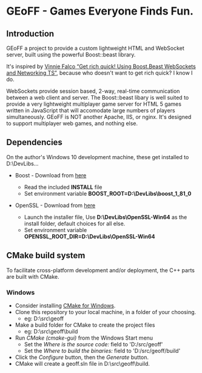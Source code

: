 # GEoFF - Games Everyone Finds Fun.

## Introduction
GEoFF a project to provide a custom lightweight HTML and WebSocket server, built using the powerful Boost::beast library.

It's inspired by [Vinnie Falco “Get rich quick! Using Boost.Beast WebSockets and Networking TS”](https://www.youtube.com/watch?v=7FQwAjELMek), because who doesn't want to get rich quick?  I know I do. 

WebSockets provide session based, 2-way, real-time communication between a web client 
and server.  The Boost::beast libary is well suited to provide a very lightweight 
multiplayer game server for HTML 5 games written in JavaScript that will accomodate 
large numbers of players simultaneously.  GEoFF is NOT another Apache, IIS, or nginx.
It's designed to support multiplayer web games, and nothing else.

## Dependencies
On the author's Windows 10 development machine, these get installed to D:\DevLibs...
- Boost - Download from [here](https://boostorg.jfrog.io/artifactory/main/release/1.81.0/source/boost_1_81_0.7z)
    - Read the included  **INSTALL** file
    - Set environment variable **BOOST_ROOT=D:\DevLibs\boost_1_81_0**

- OpenSSL - Download from [here](https://slproweb.com/download/Win64OpenSSL-1_1_1t.msi)
    - Launch the installer file,  Use **D:\DevLibs\OpenSSL-Win64** as the install folder, default choices for all else.
    - Set environment variable **OPENSSL_ROOT_DIR=D:\DevLibs\OpenSSL-Win64**

## CMake build system
To facilitate cross-platform development and/or deployment, the C++ parts are built with CMake.
### Windows
 - Consider installing [CMake for Windows](https://github.com/Kitware/CMake/releases/download/v3.26.1/cmake-3.26.1-windows-x86_64.msi).  
 - Clone this repository to your local machine, in a folder of your choosing.
     - eg: D:\src\geoff
 - Make a build folder for CMake to create the project files
     - eg: D:\src\geoff\build
 - Run *CMake (cmake-gui)* from the Windows Start menu
   - Set the *Where is the source code:* field to 'D:/src/geoff'
   - Set the *Where to build the binaries:* field to 'D:/src/geoff/build'
 - Click the *Configure* button, then the *Generate* button.
 - CMake will create a geoff.sln file in D:\src\geoff\build.
